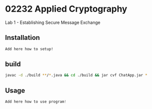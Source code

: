 # 02232 Applied Cryptography

Lab 1 - Establishing Secure Message Exchange

## Installation

```bash
Add here how to setup!
```

## build
```bash
javac -d ./build **/*.java && cd ./build && jar cvf ChatApp.jar *
```

## Usage

```java
Add here how to use program!
```
